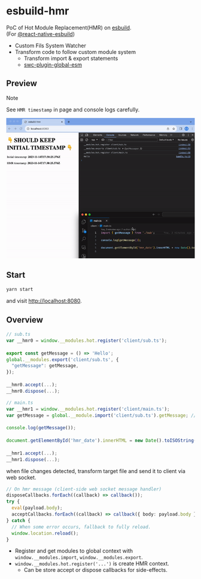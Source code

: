 # esbuild-hmr

PoC of Hot Module Replacement(HMR) on [esbuild](https://esbuild.github.io).  
(For [@react-native-esbuild](https://github.com/leegeunhyeok/react-native-esbuild))

- Custom Fils System Watcher
- Transform code to follow custom module system
  - Transform import & export statements
  - [swc-plugin-global-esm](https://github.com/leegeunhyeok/swc-plugin-global-esm)


## Preview

> [!NOTE]
> See `HMR timestamp` in page and console logs carefully.

![preview](./preview.gif)

## Start

```bash
yarn start
```

and visit [http://localhost:8080](http://localhost:8080).

## Overview

```ts
// sub.ts
var __hmr0 = window.__modules.hot.register('client/sub.ts');

export const getMessage = () => 'Hello';
global.__modules.export('client/sub.ts', {
  "getMessage": getMessage,
});

__hmr0.accept(...);
__hmr0.dispose(...);
```

```ts
// main.ts
var __hmr1 = window.__modules.hot.register('client/main.ts');
var getMessage = global.__module.import('client/sub.ts').getMessage; // `import { getMessage } from './sub';`

console.log(getMessage());

document.getElementById('hmr_date').innerHTML = new Date().toISOString();

__hmr1.accept(...);
__hmr1.dispose(...);
```

when file changes detected, transform target file and send it to client via web socket.

```ts
// On hmr message (client-side web socket message handler)
disposeCallbacks.forEach((callback) => callback());
try {
  eval(payload.body);
  acceptCallbacks.forEach((callback) => callback({ body: payload.body }));
} catch {
  // When some error occurs, fallback to fully reload.
  window.location.reload();
}
```

- Register and get modules to global context with `window.__modules.import`, `window.__modules.export`.
- `window.__modules.hot.register('...')` is create HMR context.
  - Can be store accept or dispose callbacks for side-effects.
